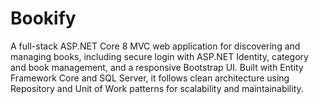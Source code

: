 # Bookify
A full-stack ASP.NET Core 8 MVC web application for discovering and managing books, including secure login with ASP.NET Identity, category and book management, and a responsive Bootstrap UI. Built with Entity Framework Core and SQL Server, it follows clean architecture using Repository and Unit of Work patterns for scalability and maintainability.
